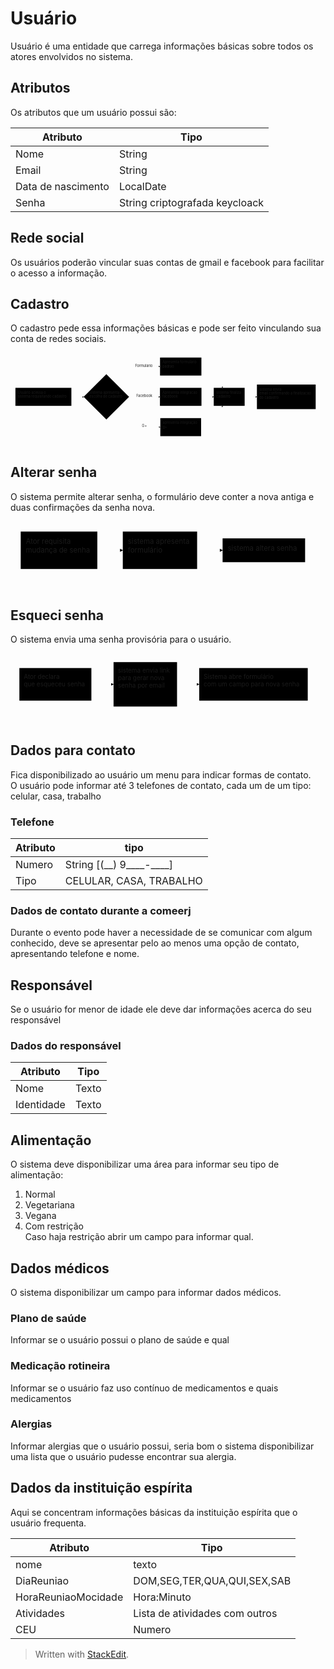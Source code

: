 <h1 id="usuário">Usuário</h1>
<p>Usuário é uma entidade que carrega informações básicas sobre todos os atores envolvidos no sistema.</p>
<h2 id="atributos">Atributos</h2>
<p>Os atributos que um usuário possui são:</p>

<table>
<thead>
<tr>
<th>Atributo</th>
<th>Tipo</th>
</tr>
</thead>
<tbody>
<tr>
<td>Nome</td>
<td>String</td>
</tr>
<tr>
<td>Email</td>
<td>String</td>
</tr>
<tr>
<td>Data de nascimento</td>
<td>LocalDate</td>
</tr>
<tr>
<td>Senha</td>
<td>String criptografada keycloack</td>
</tr>
</tbody>
</table><h2 id="rede-social">Rede social</h2>
<p>Os usuários poderão vincular suas contas de gmail e facebook para facilitar o acesso a informação.</p>
<h2 id="cadastro">Cadastro</h2>
<p>O cadastro pede essa informações básicas e pode ser feito  vinculando sua conta de redes sociais.</p>
<div class="mermaid"><svg xmlns="http://www.w3.org/2000/svg" id="mermaid-svg-3i2HYz6dUD6Yjoe8" height="100%" viewBox="0 0 1283.3533325195312 380.3000030517578" style="max-width:1283.3533325195312px;"><g><g class="output"><g class="clusters"></g><g class="edgePaths"><g class="edgePath" style="opacity: 1;"><path class="path" d="M247.98333740234375,180.1500015258789L272.98333740234375,180.1500015258789L298.48333740234375,180.6500015258789" marker-end="url(#arrowhead11028)" style="fill:none"></path><defs><marker id="arrowhead11028" viewBox="0 0 10 10" refX="9" refY="5" markerUnits="strokeWidth" markerWidth="8" markerHeight="6" orient="auto"><path d="M 0 0 L 10 5 L 0 10 z" class="arrowheadPath" style="stroke-width: 1; stroke-dasharray: 1, 0;"></path></marker></defs></g><g class="edgePath" style="opacity: 1;"><path class="path" d="M442.63544013759434,139.68210914394203L545.9866638183594,56.71666717529297L609.1949996948242,56.71666717529297" marker-end="url(#arrowhead11029)" style="fill:none"></path><defs><marker id="arrowhead11029" viewBox="0 0 10 10" refX="9" refY="5" markerUnits="strokeWidth" markerWidth="8" markerHeight="6" orient="auto"><path d="M 0 0 L 10 5 L 0 10 z" class="arrowheadPath" style="stroke-width: 1; stroke-dasharray: 1, 0;"></path></marker></defs></g><g class="edgePath" style="opacity: 1;"><path class="path" d="M483.60333251953125,180.65000152587893L545.9866638183594,180.1500015258789L608.8699951171875,180.1500015258789" marker-end="url(#arrowhead11030)" style="fill:none"></path><defs><marker id="arrowhead11030" viewBox="0 0 10 10" refX="9" refY="5" markerUnits="strokeWidth" markerWidth="8" markerHeight="6" orient="auto"><path d="M 0 0 L 10 5 L 0 10 z" class="arrowheadPath" style="stroke-width: 1; stroke-dasharray: 1, 0;"></path></marker></defs></g><g class="edgePath" style="opacity: 1;"><path class="path" d="M442.6354401375944,221.6178939078158L545.9866638183594,303.58333587646484L610.3033294677734,303.58333587646484" marker-end="url(#arrowhead11031)" style="fill:none"></path><defs><marker id="arrowhead11031" viewBox="0 0 10 10" refX="9" refY="5" markerUnits="strokeWidth" markerWidth="8" markerHeight="6" orient="auto"><path d="M 0 0 L 10 5 L 0 10 z" class="arrowheadPath" style="stroke-width: 1; stroke-dasharray: 1, 0;"></path></marker></defs></g><g class="edgePath" style="opacity: 1;"><path class="path" d="M777.7116622924805,56.71666717529297L803.0366668701172,56.71666717529297L864.8366355746282,143.43333435058594" marker-end="url(#arrowhead11032)" style="fill:none"></path><defs><marker id="arrowhead11032" viewBox="0 0 10 10" refX="9" refY="5" markerUnits="strokeWidth" markerWidth="8" markerHeight="6" orient="auto"><path d="M 0 0 L 10 5 L 0 10 z" class="arrowheadPath" style="stroke-width: 1; stroke-dasharray: 1, 0;"></path></marker></defs></g><g class="edgePath" style="opacity: 1;"><path class="path" d="M778.0366668701172,180.1500015258789L803.0366668701172,180.1500015258789L828.0366668701172,180.1500015258789" marker-end="url(#arrowhead11033)" style="fill:none"></path><defs><marker id="arrowhead11033" viewBox="0 0 10 10" refX="9" refY="5" markerUnits="strokeWidth" markerWidth="8" markerHeight="6" orient="auto"><path d="M 0 0 L 10 5 L 0 10 z" class="arrowheadPath" style="stroke-width: 1; stroke-dasharray: 1, 0;"></path></marker></defs></g><g class="edgePath" style="opacity: 1;"><path class="path" d="M776.6033325195312,303.58333587646484L803.0366668701172,303.58333587646484L864.8366355746282,216.86666870117188" marker-end="url(#arrowhead11034)" style="fill:none"></path><defs><marker id="arrowhead11034" viewBox="0 0 10 10" refX="9" refY="5" markerUnits="strokeWidth" markerWidth="8" markerHeight="6" orient="auto"><path d="M 0 0 L 10 5 L 0 10 z" class="arrowheadPath" style="stroke-width: 1; stroke-dasharray: 1, 0;"></path></marker></defs></g><g class="edgePath" style="opacity: 1;"><path class="path" d="M953.9700012207031,180.1500015258789L978.9700012207031,180.1500015258789L1003.9700012207031,180.1500015258789" marker-end="url(#arrowhead11035)" style="fill:none"></path><defs><marker id="arrowhead11035" viewBox="0 0 10 10" refX="9" refY="5" markerUnits="strokeWidth" markerWidth="8" markerHeight="6" orient="auto"><path d="M 0 0 L 10 5 L 0 10 z" class="arrowheadPath" style="stroke-width: 1; stroke-dasharray: 1, 0;"></path></marker></defs></g></g><g class="edgeLabels"><g class="edgeLabel" style="opacity: 1;" transform=""><g transform="translate(0,0)" class="label"><foreignObject width="0" height="0"><div xmlns="http://www.w3.org/1999/xhtml" style="display: inline-block; white-space: nowrap;"><span class="edgeLabel"></span></div></foreignObject></g></g><g class="edgeLabel" style="opacity: 1;" transform="translate(545.9866638183594,56.71666717529297)"><g transform="translate(-37.883331298828125,-13.358329772949219)" class="label"><foreignObject width="75.76666259765625" height="26.716659545898438"><div xmlns="http://www.w3.org/1999/xhtml" style="display: inline-block; white-space: nowrap;"><span class="edgeLabel">Formulario</span></div></foreignObject></g></g><g class="edgeLabel" style="opacity: 1;" transform="translate(545.9866638183594,180.1500015258789)"><g transform="translate(-33.525001525878906,-13.358329772949219)" class="label"><foreignObject width="67.05000305175781" height="26.716659545898438"><div xmlns="http://www.w3.org/1999/xhtml" style="display: inline-block; white-space: nowrap;"><span class="edgeLabel">Facebook</span></div></foreignObject></g></g><g class="edgeLabel" style="opacity: 1;" transform="translate(545.9866638183594,303.58333587646484)"><g transform="translate(-10.483329772949219,-13.358329772949219)" class="label"><foreignObject width="20.966659545898438" height="26.716659545898438"><div xmlns="http://www.w3.org/1999/xhtml" style="display: inline-block; white-space: nowrap;"><span class="edgeLabel">G+</span></div></foreignObject></g></g><g class="edgeLabel" style="opacity: 1;" transform=""><g transform="translate(0,0)" class="label"><foreignObject width="0" height="0"><div xmlns="http://www.w3.org/1999/xhtml" style="display: inline-block; white-space: nowrap;"><span class="edgeLabel"></span></div></foreignObject></g></g><g class="edgeLabel" style="opacity: 1;" transform=""><g transform="translate(0,0)" class="label"><foreignObject width="0" height="0"><div xmlns="http://www.w3.org/1999/xhtml" style="display: inline-block; white-space: nowrap;"><span class="edgeLabel"></span></div></foreignObject></g></g><g class="edgeLabel" style="opacity: 1;" transform=""><g transform="translate(0,0)" class="label"><foreignObject width="0" height="0"><div xmlns="http://www.w3.org/1999/xhtml" style="display: inline-block; white-space: nowrap;"><span class="edgeLabel"></span></div></foreignObject></g></g><g class="edgeLabel" style="opacity: 1;" transform=""><g transform="translate(0,0)" class="label"><foreignObject width="0" height="0"><div xmlns="http://www.w3.org/1999/xhtml" style="display: inline-block; white-space: nowrap;"><span class="edgeLabel"></span></div></foreignObject></g></g></g><g class="nodes"><g class="node" style="opacity: 1;" id="acesso" transform="translate(133.99166870117188,180.1500015258789)"><rect rx="0" ry="0" x="-113.99166870117188" y="-36.71666717529297" width="227.98333740234375" height="73.43333435058594"></rect><g class="label" transform="translate(0,0)"><g transform="translate(-103.99166870117188,-26.71666717529297)"><foreignObject width="207.98333740234375" height="53.43333435058594"><div xmlns="http://www.w3.org/1999/xhtml" style="display: inline-block; white-space: nowrap;">Usuário acessa o<br> sistema requisitando cadastro</div></foreignObject></g></g></g><g class="node" style="opacity: 1;" id="form" transform="translate(390.5433349609375,180.1500015258789)"><polygon points="92.55999755859375,0 185.1199951171875,-92.55999755859375 92.55999755859375,-185.1199951171875 0,-92.55999755859375" rx="5" ry="5" transform="translate(-92.55999755859375,92.55999755859375)"></polygon><g class="label" transform="translate(0,0)"><g transform="translate(-68.98332977294922,-26.71666717529297)"><foreignObject width="137.96665954589844" height="53.43333435058594"><div xmlns="http://www.w3.org/1999/xhtml" style="display: inline-block; white-space: nowrap;">Sistema apresenta<br> escolha de cadastro</div></foreignObject></g></g></g><g class="node" style="opacity: 1;" id="form1" transform="translate(693.4533309936523,56.71666717529297)"><rect rx="0" ry="0" x="-84.25833129882812" y="-36.71666717529297" width="168.51666259765625" height="73.43333435058594"></rect><g class="label" transform="translate(0,0)"><g transform="translate(-74.25833129882812,-26.71666717529297)"><foreignObject width="148.51666259765625" height="53.43333435058594"><div xmlns="http://www.w3.org/1999/xhtml" style="display: inline-block; white-space: nowrap;">Apresenta formulário<br> padrao</div></foreignObject></g></g></g><g class="node" style="opacity: 1;" id="form2" transform="translate(693.4533309936523,180.1500015258789)"><rect rx="0" ry="0" x="-84.58333587646484" y="-36.71666717529297" width="169.1666717529297" height="73.43333435058594"></rect><g class="label" transform="translate(0,0)"><g transform="translate(-74.58333587646484,-26.71666717529297)"><foreignObject width="149.1666717529297" height="53.43333435058594"><div xmlns="http://www.w3.org/1999/xhtml" style="display: inline-block; white-space: nowrap;">Apresenta integracao<br> facebook</div></foreignObject></g></g></g><g class="node" style="opacity: 1;" id="form3" transform="translate(693.4533309936523,303.58333587646484)"><rect rx="0" ry="0" x="-83.1500015258789" y="-36.71666717529297" width="166.3000030517578" height="73.43333435058594"></rect><g class="label" transform="translate(0,0)"><g transform="translate(-73.1500015258789,-26.71666717529297)"><foreignObject width="146.3000030517578" height="53.43333435058594"><div xmlns="http://www.w3.org/1999/xhtml" style="display: inline-block; white-space: nowrap;">apresenta integração<br> g+</div></foreignObject></g></g></g><g class="node" style="opacity: 1;" id="finaliza" transform="translate(891.0033340454102,180.1500015258789)"><rect rx="0" ry="0" x="-62.96666717529297" y="-36.71666717529297" width="125.93333435058594" height="73.43333435058594"></rect><g class="label" transform="translate(0,0)"><g transform="translate(-52.96666717529297,-26.71666717529297)"><foreignObject width="105.93333435058594" height="53.43333435058594"><div xmlns="http://www.w3.org/1999/xhtml" style="display: inline-block; white-space: nowrap;">sistema finaliza<br> cadastro</div></foreignObject></g></g></g><g class="node" style="opacity: 1;" id="envio" transform="translate(1123.6616668701172,180.1500015258789)"><rect rx="0" ry="0" x="-119.69166564941406" y="-50.07499694824219" width="239.38333129882812" height="100.14999389648438"></rect><g class="label" transform="translate(0,0)"><g transform="translate(-109.69166564941406,-40.07499694824219)"><foreignObject width="219.38333129882812" height="80.14999389648438"><div xmlns="http://www.w3.org/1999/xhtml" style="display: inline-block; white-space: nowrap;">sistema envia<br> email confirmando a finalizacao<br> do cadastro</div></foreignObject></g></g></g></g></g></g></svg></div>
<h2 id="alterar-senha">Alterar senha</h2>
<p>O sistema permite alterar senha, o formulário deve conter a nova antiga e duas confirmações da senha nova.</p>
<div class="mermaid"><svg xmlns="http://www.w3.org/2000/svg" id="mermaid-svg-ek2yZBPxXaxhLXxo" height="100%" viewBox="0 0 618.0833282470703 133.43333435058594" style="max-width:618.0833282470703px;"><g><g class="output"><g class="clusters"></g><g class="edgePaths"><g class="edgePath" style="opacity: 1;"><path class="path" d="M170.35000610351562,56.71666717529297L195.35000610351562,56.71666717529297L220.35000610351562,56.71666717529297" marker-end="url(#arrowhead11047)" style="fill:none"></path><defs><marker id="arrowhead11047" viewBox="0 0 10 10" refX="9" refY="5" markerUnits="strokeWidth" markerWidth="8" markerHeight="6" orient="auto"><path d="M 0 0 L 10 5 L 0 10 z" class="arrowheadPath" style="stroke-width: 1; stroke-dasharray: 1, 0;"></path></marker></defs></g><g class="edgePath" style="opacity: 1;"><path class="path" d="M366.18333435058594,56.71666717529297L391.18333435058594,56.71666717529297L416.18333435058594,56.71666717529297" marker-end="url(#arrowhead11048)" style="fill:none"></path><defs><marker id="arrowhead11048" viewBox="0 0 10 10" refX="9" refY="5" markerUnits="strokeWidth" markerWidth="8" markerHeight="6" orient="auto"><path d="M 0 0 L 10 5 L 0 10 z" class="arrowheadPath" style="stroke-width: 1; stroke-dasharray: 1, 0;"></path></marker></defs></g></g><g class="edgeLabels"><g class="edgeLabel" style="opacity: 1;" transform=""><g transform="translate(0,0)" class="label"><foreignObject width="0" height="0"><div xmlns="http://www.w3.org/1999/xhtml" style="display: inline-block; white-space: nowrap;"><span class="edgeLabel"></span></div></foreignObject></g></g><g class="edgeLabel" style="opacity: 1;" transform=""><g transform="translate(0,0)" class="label"><foreignObject width="0" height="0"><div xmlns="http://www.w3.org/1999/xhtml" style="display: inline-block; white-space: nowrap;"><span class="edgeLabel"></span></div></foreignObject></g></g></g><g class="nodes"><g class="node" style="opacity: 1;" id="pedido" transform="translate(95.17500305175781,56.71666717529297)"><rect rx="0" ry="0" x="-75.17500305175781" y="-36.71666717529297" width="150.35000610351562" height="73.43333435058594"></rect><g class="label" transform="translate(0,0)"><g transform="translate(-65.17500305175781,-26.71666717529297)"><foreignObject width="130.35000610351562" height="53.43333435058594"><div xmlns="http://www.w3.org/1999/xhtml" style="display: inline-block; white-space: nowrap;">Ator requisita<br> mudança de senha</div></foreignObject></g></g></g><g class="node" style="opacity: 1;" id="form" transform="translate(293.2666702270508,56.71666717529297)"><rect rx="0" ry="0" x="-72.91666412353516" y="-36.71666717529297" width="145.8333282470703" height="73.43333435058594"></rect><g class="label" transform="translate(0,0)"><g transform="translate(-62.916664123535156,-26.71666717529297)"><foreignObject width="125.83332824707031" height="53.43333435058594"><div xmlns="http://www.w3.org/1999/xhtml" style="display: inline-block; white-space: nowrap;">sistema apresenta<br> formulário</div></foreignObject></g></g></g><g class="node" style="opacity: 1;" id="acao" transform="translate(497.1333312988281,56.71666717529297)"><rect rx="0" ry="0" x="-80.94999694824219" y="-23.35832977294922" width="161.89999389648438" height="46.71665954589844"></rect><g class="label" transform="translate(0,0)"><g transform="translate(-70.94999694824219,-13.358329772949219)"><foreignObject width="141.89999389648438" height="26.716659545898438"><div xmlns="http://www.w3.org/1999/xhtml" style="display: inline-block; white-space: nowrap;">sistema altera senha</div></foreignObject></g></g></g></g></g></g></svg></div>
<h2 id="esqueci-senha">Esqueci senha</h2>
<p>O sistema envia uma senha provisória para o usuário.</p>
<div class="mermaid"><svg xmlns="http://www.w3.org/2000/svg" id="mermaid-svg-aPGj1twpbkXXzvX8" height="100%" viewBox="0 0 710.1166687011719 160.14999389648438" style="max-width:710.1166687011719px;"><g><g class="output"><g class="clusters"></g><g class="edgePaths"><g class="edgePath" style="opacity: 1;"><path class="path" d="M182.31666564941406,70.07499694824219L207.31666564941406,70.07499694824219L232.31666564941406,70.07499694824219" marker-end="url(#arrowhead11060)" style="fill:none"></path><defs><marker id="arrowhead11060" viewBox="0 0 10 10" refX="9" refY="5" markerUnits="strokeWidth" markerWidth="8" markerHeight="6" orient="auto"><path d="M 0 0 L 10 5 L 0 10 z" class="arrowheadPath" style="stroke-width: 1; stroke-dasharray: 1, 0;"></path></marker></defs></g><g class="edgePath" style="opacity: 1;"><path class="path" d="M375.43333435058594,70.07499694824219L400.43333435058594,70.07499694824219L425.43333435058594,70.07499694824219" marker-end="url(#arrowhead11061)" style="fill:none"></path><defs><marker id="arrowhead11061" viewBox="0 0 10 10" refX="9" refY="5" markerUnits="strokeWidth" markerWidth="8" markerHeight="6" orient="auto"><path d="M 0 0 L 10 5 L 0 10 z" class="arrowheadPath" style="stroke-width: 1; stroke-dasharray: 1, 0;"></path></marker></defs></g></g><g class="edgeLabels"><g class="edgeLabel" style="opacity: 1;" transform=""><g transform="translate(0,0)" class="label"><foreignObject width="0" height="0"><div xmlns="http://www.w3.org/1999/xhtml" style="display: inline-block; white-space: nowrap;"><span class="edgeLabel"></span></div></foreignObject></g></g><g class="edgeLabel" style="opacity: 1;" transform=""><g transform="translate(0,0)" class="label"><foreignObject width="0" height="0"><div xmlns="http://www.w3.org/1999/xhtml" style="display: inline-block; white-space: nowrap;"><span class="edgeLabel"></span></div></foreignObject></g></g></g><g class="nodes"><g class="node" style="opacity: 1;" id="pedido" transform="translate(101.15833282470703,70.07499694824219)"><rect rx="0" ry="0" x="-81.15833282470703" y="-36.71666717529297" width="162.31666564941406" height="73.43333435058594"></rect><g class="label" transform="translate(0,0)"><g transform="translate(-71.15833282470703,-26.71666717529297)"><foreignObject width="142.31666564941406" height="53.43333435058594"><div xmlns="http://www.w3.org/1999/xhtml" style="display: inline-block; white-space: nowrap;">Ator declara<br> que esqueceu senha</div></foreignObject></g></g></g><g class="node" style="opacity: 1;" id="envio" transform="translate(303.875,70.07499694824219)"><rect rx="0" ry="0" x="-71.55833435058594" y="-50.07499694824219" width="143.11666870117188" height="100.14999389648438"></rect><g class="label" transform="translate(0,0)"><g transform="translate(-61.55833435058594,-40.07499694824219)"><foreignObject width="123.11666870117188" height="80.14999389648438"><div xmlns="http://www.w3.org/1999/xhtml" style="display: inline-block; white-space: nowrap;">sistema envia link<br> para gerar nova<br> senha por email</div></foreignObject></g></g></g><g class="node" style="opacity: 1;" id="link" transform="translate(547.7750015258789,70.07499694824219)"><rect rx="0" ry="0" x="-122.34166717529297" y="-36.71666717529297" width="244.68333435058594" height="73.43333435058594"></rect><g class="label" transform="translate(0,0)"><g transform="translate(-112.34166717529297,-26.71666717529297)"><foreignObject width="224.68333435058594" height="53.43333435058594"><div xmlns="http://www.w3.org/1999/xhtml" style="display: inline-block; white-space: nowrap;">Sistema abre formulário<br> com um campo para nova senha</div></foreignObject></g></g></g></g></g></g></svg></div>
<h2 id="dados-para-contato">Dados para contato</h2>
<p>Fica disponibilizado ao usuário um menu para indicar formas de contato.<br>
O usuário pode informar até 3 telefones de contato, cada um de um tipo: celular, casa, trabalho</p>
<h3 id="telefone">Telefone</h3>

<table>
<thead>
<tr>
<th>Atributo</th>
<th>tipo</th>
</tr>
</thead>
<tbody>
<tr>
<td>Numero</td>
<td>String [(__) 9____-____]</td>
</tr>
<tr>
<td>Tipo</td>
<td>CELULAR, CASA, TRABALHO</td>
</tr>
</tbody>
</table><h3 id="dados-de-contato-durante-a-comeerj">Dados de contato durante a comeerj</h3>
<p>Durante o evento pode haver a necessidade de se comunicar com algum conhecido, deve se apresentar pelo ao menos uma opção de contato, apresentando telefone e nome.</p>
<h2 id="responsável">Responsável</h2>
<p>Se o usuário for menor de idade ele deve dar informações acerca do seu responsável</p>
<h3 id="dados-do-responsável">Dados do responsável</h3>

<table>
<thead>
<tr>
<th>Atributo</th>
<th>Tipo</th>
</tr>
</thead>
<tbody>
<tr>
<td>Nome</td>
<td>Texto</td>
</tr>
<tr>
<td>Identidade</td>
<td>Texto</td>
</tr>
</tbody>
</table><h2 id="alimentação">Alimentação</h2>
<p>O sistema deve disponibilizar uma área para informar seu tipo de alimentação:</p>
<ol>
<li>Normal</li>
<li>Vegetariana</li>
<li>Vegana</li>
<li>Com restrição<br>
Caso haja restrição abrir um campo para informar qual.</li>
</ol>
<h2 id="dados-médicos">Dados médicos</h2>
<p>O sistema disponibilizar um campo para informar dados médicos.</p>
<h3 id="plano-de-saúde">Plano de saúde</h3>
<p>Informar se o usuário possui o plano de saúde e qual</p>
<h3 id="medicação-rotineira">Medicação rotineira</h3>
<p>Informar se o usuário faz uso contínuo de medicamentos e quais medicamentos</p>
<h3 id="alergias">Alergias</h3>
<p>Informar alergias que o usuário possui, seria bom o sistema disponibilizar uma lista que o usuário pudesse encontrar sua alergia.</p>
<h2 id="dados-da-instituição-espírita">Dados da instituição espírita</h2>
<p>Aqui se concentram informações básicas da instituição espírita que o usuário frequenta.</p>

<table>
<thead>
<tr>
<th>Atributo</th>
<th>Tipo</th>
</tr>
</thead>
<tbody>
<tr>
<td>nome</td>
<td>texto</td>
</tr>
<tr>
<td>DiaReuniao</td>
<td>DOM,SEG,TER,QUA,QUI,SEX,SAB</td>
</tr>
<tr>
<td>HoraReuniaoMocidade</td>
<td>Hora:Minuto</td>
</tr>
<tr>
<td>Atividades</td>
<td>Lista de atividades com outros</td>
</tr>
<tr>
<td>CEU</td>
<td>Numero</td>
</tr>
</tbody>
</table><blockquote>
<p>Written with <a href="https://stackedit.io/">StackEdit</a>.</p>
</blockquote>


